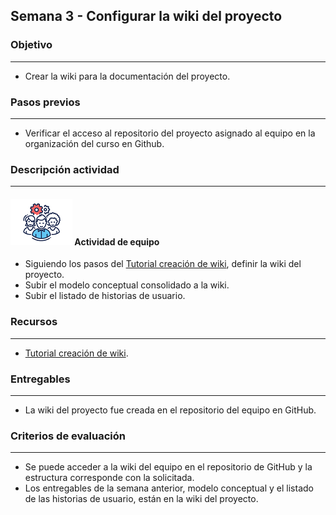 ## Semana 3 - Configurar la wiki del proyecto

### Objetivo

----

* Crear la wiki para la documentación del proyecto.
   
### Pasos previos
----

* Verificar el acceso al repositorio del proyecto asignado al equipo en la organización del curso en Github.

### Descripción actividad

----

#### ![](./../../assets/images/grupo.png) Actividad de equipo

* Siguiendo los pasos del [Tutorial creación de wiki](https://misovirtual.virtual.uniandes.edu.co/codelabs/wiki_github/index.html?index=..%2F..index#0), definir la wiki del proyecto.
* Subir el modelo conceptual consolidado a la wiki.
* Subir el listado de historias de usuario. 

### Recursos

---

* [Tutorial creación de wiki](https://misovirtual.virtual.uniandes.edu.co/codelabs/wiki_github/index.html?index=..%2F..index#0).

### Entregables

---

* La wiki del proyecto fue creada en el repositorio del equipo en GitHub.

### Criterios de evaluación

---

* Se puede acceder a la wiki del equipo en el repositorio de GitHub y la estructura corresponde con la solicitada.
* Los entregables de la semana anterior, modelo conceptual y el listado de las historias de usuario, están en la wiki del proyecto. 
  
